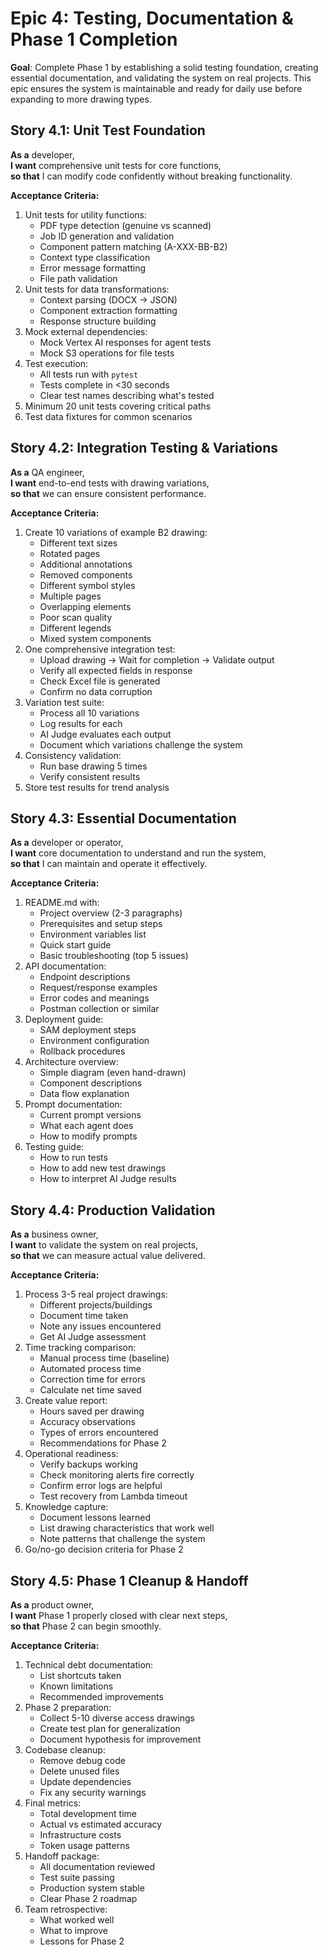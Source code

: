 # Epic 4: Testing, Documentation & Phase 1 Completion

**Goal**: Complete Phase 1 by establishing a solid testing foundation, creating essential documentation, and validating the system on real projects. This epic ensures the system is maintainable and ready for daily use before expanding to more drawing types.

## Story 4.1: Unit Test Foundation

**As a** developer,  
**I want** comprehensive unit tests for core functions,  
**so that** I can modify code confidently without breaking functionality.

**Acceptance Criteria:**
1. Unit tests for utility functions:
   - PDF type detection (genuine vs scanned)
   - Job ID generation and validation
   - Component pattern matching (A-XXX-BB-B2)
   - Context type classification
   - Error message formatting
   - File path validation
2. Unit tests for data transformations:
   - Context parsing (DOCX → JSON)
   - Component extraction formatting
   - Response structure building
3. Mock external dependencies:
   - Mock Vertex AI responses for agent tests
   - Mock S3 operations for file tests
4. Test execution:
   - All tests run with `pytest`
   - Tests complete in <30 seconds
   - Clear test names describing what's tested
5. Minimum 20 unit tests covering critical paths
6. Test data fixtures for common scenarios

## Story 4.2: Integration Testing & Variations

**As a** QA engineer,  
**I want** end-to-end tests with drawing variations,  
**so that** we can ensure consistent performance.

**Acceptance Criteria:**
1. Create 10 variations of example B2 drawing:
   - Different text sizes
   - Rotated pages
   - Additional annotations
   - Removed components
   - Different symbol styles
   - Multiple pages
   - Overlapping elements
   - Poor scan quality
   - Different legends
   - Mixed system components
2. One comprehensive integration test:
   - Upload drawing → Wait for completion → Validate output
   - Verify all expected fields in response
   - Check Excel file is generated
   - Confirm no data corruption
3. Variation test suite:
   - Process all 10 variations
   - Log results for each
   - AI Judge evaluates each output
   - Document which variations challenge the system
4. Consistency validation:
   - Run base drawing 5 times
   - Verify consistent results
5. Store test results for trend analysis

## Story 4.3: Essential Documentation

**As a** developer or operator,  
**I want** core documentation to understand and run the system,  
**so that** I can maintain and operate it effectively.

**Acceptance Criteria:**
1. README.md with:
   - Project overview (2-3 paragraphs)
   - Prerequisites and setup steps
   - Environment variables list
   - Quick start guide
   - Basic troubleshooting (top 5 issues)
2. API documentation:
   - Endpoint descriptions
   - Request/response examples
   - Error codes and meanings
   - Postman collection or similar
3. Deployment guide:
   - SAM deployment steps
   - Environment configuration
   - Rollback procedures
4. Architecture overview:
   - Simple diagram (even hand-drawn)
   - Component descriptions
   - Data flow explanation
5. Prompt documentation:
   - Current prompt versions
   - What each agent does
   - How to modify prompts
6. Testing guide:
   - How to run tests
   - How to add new test drawings
   - How to interpret AI Judge results

## Story 4.4: Production Validation

**As a** business owner,  
**I want** to validate the system on real projects,  
**so that** we can measure actual value delivered.

**Acceptance Criteria:**
1. Process 3-5 real project drawings:
   - Different projects/buildings
   - Document time taken
   - Note any issues encountered
   - Get AI Judge assessment
2. Time tracking comparison:
   - Manual process time (baseline)
   - Automated process time
   - Correction time for errors
   - Calculate net time saved
3. Create value report:
   - Hours saved per drawing
   - Accuracy observations
   - Types of errors encountered
   - Recommendations for Phase 2
4. Operational readiness:
   - Verify backups working
   - Check monitoring alerts fire correctly
   - Confirm error logs are helpful
   - Test recovery from Lambda timeout
5. Knowledge capture:
   - Document lessons learned
   - List drawing characteristics that work well
   - Note patterns that challenge the system
6. Go/no-go decision criteria for Phase 2

## Story 4.5: Phase 1 Cleanup & Handoff

**As a** product owner,  
**I want** Phase 1 properly closed with clear next steps,  
**so that** Phase 2 can begin smoothly.

**Acceptance Criteria:**
1. Technical debt documentation:
   - List shortcuts taken
   - Known limitations
   - Recommended improvements
2. Phase 2 preparation:
   - Collect 5-10 diverse access drawings
   - Create test plan for generalization
   - Document hypothesis for improvement
3. Codebase cleanup:
   - Remove debug code
   - Delete unused files
   - Update dependencies
   - Fix any security warnings
4. Final metrics:
   - Total development time
   - Actual vs estimated accuracy
   - Infrastructure costs
   - Token usage patterns
5. Handoff package:
   - All documentation reviewed
   - Test suite passing
   - Production system stable
   - Clear Phase 2 roadmap
6. Team retrospective:
   - What worked well
   - What to improve
   - Lessons for Phase 2
